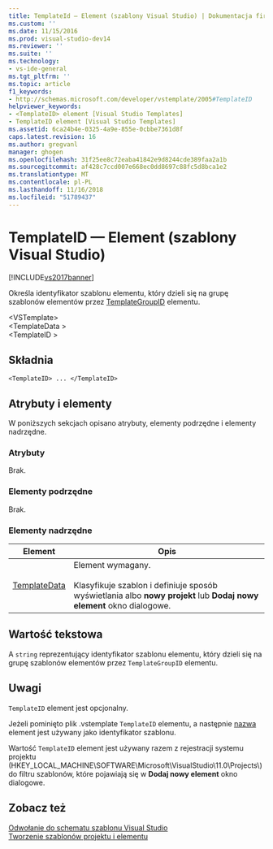 ```yaml
---
title: TemplateId — Element (szablony Visual Studio) | Dokumentacja firmy Microsoft
ms.custom: ''
ms.date: 11/15/2016
ms.prod: visual-studio-dev14
ms.reviewer: ''
ms.suite: ''
ms.technology:
- vs-ide-general
ms.tgt_pltfrm: ''
ms.topic: article
f1_keywords:
- http://schemas.microsoft.com/developer/vstemplate/2005#TemplateID
helpviewer_keywords:
- <TemplateID> element [Visual Studio Templates]
- TemplateID element [Visual Studio Templates]
ms.assetid: 6ca24b4e-0325-4a9e-855e-0cbbe7361d8f
caps.latest.revision: 16
ms.author: gregvanl
manager: ghogen
ms.openlocfilehash: 31f25ee8c72eaba41842e9d8244cde389faa2a1b
ms.sourcegitcommit: af428c7ccd007e668ec0dd8697c88fc5d8bca1e2
ms.translationtype: MT
ms.contentlocale: pl-PL
ms.lasthandoff: 11/16/2018
ms.locfileid: "51789437"
---
```

# <a name="templateid-element-visual-studio-templates"></a>TemplateID — Element (szablony Visual Studio)
[!INCLUDE[vs2017banner](../includes/vs2017banner.md)]

Określa identyfikator szablonu elementu, który dzieli się na grupę szablonów elementów przez [TemplateGroupID](../extensibility/templategroupid-element-visual-studio-templates.md) elementu.  
  
 \<VSTemplate>  
 \<TemplateData >  
 \<TemplateID >  
  
## <a name="syntax"></a>Składnia  
  
```  
<TemplateID> ... </TemplateID>  
```  
  
## <a name="attributes-and-elements"></a>Atrybuty i elementy  
 W poniższych sekcjach opisano atrybuty, elementy podrzędne i elementy nadrzędne.  
  
### <a name="attributes"></a>Atrybuty  
 Brak.  
  
### <a name="child-elements"></a>Elementy podrzędne  
 Brak.  
  
### <a name="parent-elements"></a>Elementy nadrzędne  
  
|Element|Opis|  
|-------------|-----------------|  
|[TemplateData](../extensibility/templatedata-element-visual-studio-templates.md)|Element wymagany.<br /><br /> Klasyfikuje szablon i definiuje sposób wyświetlania albo **nowy projekt** lub **Dodaj nowy element** okno dialogowe.|  
  
## <a name="text-value"></a>Wartość tekstowa  
 A `string` reprezentujący identyfikator szablonu elementu, który dzieli się na grupę szablonów elementów przez `TemplateGroupID` elementu.  
  
## <a name="remarks"></a>Uwagi  
 `TemplateID` element jest opcjonalny.  
  
 Jeżeli pominięto plik .vstemplate `TemplateID` elementu, a następnie [nazwa](../extensibility/name-element-visual-studio-templates.md) element jest używany jako identyfikator szablonu.  
  
 Wartość `TemplateID` element jest używany razem z rejestracji systemu projektu (HKEY_LOCAL_MACHINE\SOFTWARE\Microsoft\VisualStudio\11.0\Projects\\) do filtru szablonów, które pojawiają się w **Dodaj nowy element** okno dialogowe.  
  
## <a name="see-also"></a>Zobacz też  
 [Odwołanie do schematu szablonu Visual Studio](../extensibility/visual-studio-template-schema-reference.md)   
 [Tworzenie szablonów projektu i elementu](../ide/creating-project-and-item-templates.md)

